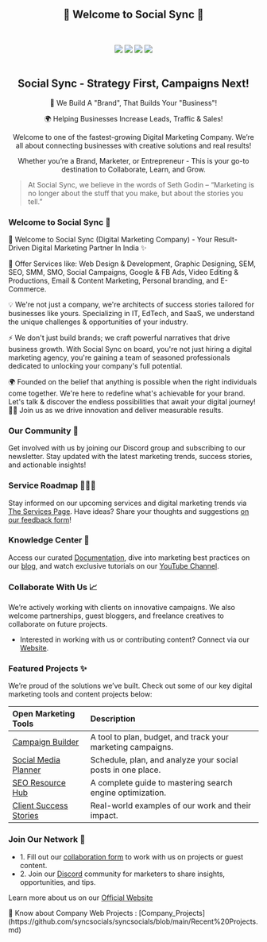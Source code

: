 <!-- First Panel (Social Icons) -->

<h2 align="center">
    🎉 Welcome to Social Sync 🎉 
</h2> <br />
<p align="center">
    <a href="" /></a>
</p>

<div align="center">
    <a href="https://discord.gg/BKKNwtpXU5"><img src="https://img.shields.io/discord/848276970851926036.svg?logo=discord&colorB=7289DA" /></a>
    <a href="https://x.com/sync_socials"><img src="https://img.shields.io/badge/Twitter-Social%20Sync-blue?logo=twitter&logoColor=blue&color=blue"/></a>
    <a href="https://www.linkedin.com/company/syncsocials/?viewAsMember=true"><img src="https://img.shields.io/badge/LinkedIn-Social%20Sync-blue?logo=linkedin&logoColor=blue&color=darkcyan" /></a>
    <a href="https://www.instagram.com/sync_socials/"><img src="https://img.shields.io/badge/Instagram-Social%20Sync-red?logo=instagram&logoColor=red&color=red" /></a>
</div>
<br>

<div align="center">
    <h2> Social Sync - Strategy First, Campaigns Next! </h2>
    <p> 🎯 We Build A "Brand", That Builds Your "Business"! </p>
    <p> 🌍 Helping Businesses Increase Leads, Traffic & Sales! </p>
    <p> Welcome to one of the fastest-growing Digital Marketing Company. We’re all about connecting businesses with creative solutions and real results! </p>
    <p> Whether you’re a Brand, Marketer, or Entrepreneur - This is your go-to destination to Collaborate, Learn, and Grow. </p>
</div>  

> At Social Sync, we believe in the words of Seth Godin – “Marketing is no longer about the stuff that you make, but about the stories you tell.”

<!-- Details About Us -->
### Welcome to Social Sync 🚀

<p> 🚀 Welcome to Social Sync (Digital Marketing Company) - Your Result-Driven Digital Marketing Partner In India ✨ </p>
<p> 📃 Offer Services like: Web Design & Development, Graphic Designing, SEM, SEO, SMM, SMO, Social Campaigns, Google & FB Ads, Video Editing & Productions, Email & Content Marketing, Personal branding, and E-Commerce. </p>
<p> 💡 We're not just a company, we're architects of success stories tailored for businesses like yours. Specializing in IT, EdTech, and SaaS, we understand the unique challenges & opportunities of your industry. </p>

<p> ⚡ We don't just build brands; we craft powerful narratives that drive business growth. With Social Sync on board, you're not just hiring a digital marketing agency, you're gaining a team of seasoned professionals dedicated to unlocking your company's full potential. </p>
<p> 🌍 Founded on the belief that anything is possible when the right individuals come together. We're here to redefine what's achievable for your brand. Let's talk & discover the endless possibilities that await your digital journey! 💬🚀 Join us as we drive innovation and deliver measurable results. </p>

### Our Community 🔰
Get involved with us by joining our Discord group and subscribing to our newsletter. Stay updated with the latest marketing trends, success stories, and actionable insights!

### Service Roadmap 🥇🥈🥉
Stay informed on our upcoming services and digital marketing trends via [The Services Page](#). Have ideas? Share your thoughts and suggestions [on our feedback form](#)!

### Knowledge Center 📜
Access our curated [Documentation](), dive into marketing best practices on our [blog](), and watch exclusive tutorials on our [YouTube Channel](https://www.youtube.com/@sync_socials/shorts).

### Collaborate With Us 📈
We’re actively working with clients on innovative campaigns. We also welcome partnerships, guest bloggers, and freelance creatives to collaborate on future projects.

- Interested in working with us or contributing content? Connect via our [Website](https://syncsocials.in/).

### Featured Projects ✨
We’re proud of the solutions we’ve built. Check out some of our key digital marketing tools and content projects below:

Open Marketing Tools | Description |
:-- | :--
[Campaign Builder](#) | A tool to plan, budget, and track your marketing campaigns. |
[Social Media Planner](#) | Schedule, plan, and analyze your social posts in one place. |
[SEO Resource Hub](#) | A complete guide to mastering search engine optimization. |
[Client Success Stories](#) | Real-world examples of our work and their impact. |

### Join Our Network 🤝
<ul>
    <li> 1. Fill out our <a href="#">collaboration form</a> to work with us on projects or guest content. </li>
    <li> 2. Join our <a href="#">Discord</a> community for marketers to share insights, opportunities, and tips. </li>
</ul>

<p> Learn more about us on our <a href="https://syncsocials.in/">Official Website</a> </p> 
📄 Know about Company Web Projects : [Company_Projects](https://github.com/syncsocials/syncsocials/blob/main/Recent%20Projects.md)
